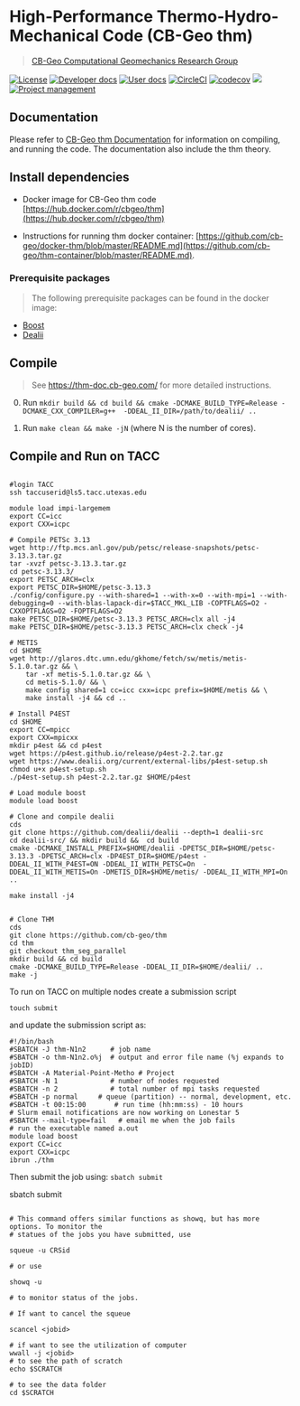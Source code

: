 # High-Performance Thermo-Hydro-Mechanical Code (CB-Geo thm)
> [CB-Geo Computational Geomechanics Research Group](https://www.cb-geo.com)

[![License](https://img.shields.io/badge/license-MIT-blue.svg)](https://raw.githubusercontent.com/cb-geo/thm/develop/license.md)
[![Developer docs](https://img.shields.io/badge/developer-docs-blue.svg)](http://cb-geo.github.io/thm)
[![User docs](https://img.shields.io/badge/user-docs-blue.svg)](https://thm.cb-geo.com/)
[![CircleCI](https://circleci.com/gh/cb-geo/thm.svg?style=svg)](https://circleci.com/gh/cb-geo/thm)
[![codecov](https://codecov.io/gh/cb-geo/thm/branch/develop/graph/badge.svg)](https://codecov.io/gh/cb-geo/thm)
[![](https://img.shields.io/github/issues-raw/cb-geo/thm.svg)](https://github.com/cb-geo/thm/issues)
[![Project management](https://img.shields.io/badge/projects-view-ff69b4.svg)](https://github.com/cb-geo/thm/projects/)

## Documentation

Please refer to [CB-Geo thm Documentation](https://cb-geo.github.io/thm-doc) for information on compiling, and running the code. The documentation also include the thm theory.

## Install dependencies

* Docker image for CB-Geo thm code [https://hub.docker.com/r/cbgeo/thm](https://hub.docker.com/r/cbgeo/thm)

* Instructions for running thm docker container: [https://github.com/cb-geo/docker-thm/blob/master/README.md](https://github.com/cb-geo/thm-container/blob/master/README.md).

### Prerequisite packages
> The following prerequisite packages can be found in the docker image:

* [Boost](http://www.boost.org/)
* [Dealii](https://dealii.org)

## Compile
> See https://thm-doc.cb-geo.com/ for more detailed instructions. 

0. Run `mkdir build && cd build && cmake -DCMAKE_BUILD_TYPE=Release -DCMAKE_CXX_COMPILER=g++  -DDEAL_II_DIR=/path/to/dealii/ ..`

1. Run `make clean && make -jN` (where N is the number of cores).


## Compile and Run on TACC

```

#login TACC
ssh taccuserid@ls5.tacc.utexas.edu

module load impi-largemem
export CC=icc
export CXX=icpc

# Compile PETSc 3.13
wget http://ftp.mcs.anl.gov/pub/petsc/release-snapshots/petsc-3.13.3.tar.gz 
tar -xvzf petsc-3.13.3.tar.gz
cd petsc-3.13.3/
export PETSC_ARCH=clx
export PETSC_DIR=$HOME/petsc-3.13.3
./config/configure.py --with-shared=1 --with-x=0 --with-mpi=1 --with-debugging=0 --with-blas-lapack-dir=$TACC_MKL_LIB -COPTFLAGS=O2 -CXXOPTFLAGS=O2 -FOPTFLAGS=O2
make PETSC_DIR=$HOME/petsc-3.13.3 PETSC_ARCH=clx all -j4
make PETSC_DIR=$HOME/petsc-3.13.3 PETSC_ARCH=clx check -j4

# METIS
cd $HOME
wget http://glaros.dtc.umn.edu/gkhome/fetch/sw/metis/metis-5.1.0.tar.gz && \
    tar -xf metis-5.1.0.tar.gz && \
    cd metis-5.1.0/ && \
    make config shared=1 cc=icc cxx=icpc prefix=$HOME/metis && \
    make install -j4 && cd ..

# Install P4EST
cd $HOME
export CC=mpicc
export CXX=mpicxx
mkdir p4est && cd p4est
wget https://p4est.github.io/release/p4est-2.2.tar.gz
wget https://www.dealii.org/current/external-libs/p4est-setup.sh
chmod u+x p4est-setup.sh
./p4est-setup.sh p4est-2.2.tar.gz $HOME/p4est

# Load module boost
module load boost

# Clone and compile dealii
cds
git clone https://github.com/dealii/dealii --depth=1 dealii-src
cd dealii-src/ && mkdir build &&  cd build
cmake -DCMAKE_INSTALL_PREFIX=$HOME/dealii -DPETSC_DIR=$HOME/petsc-3.13.3 -DPETSC_ARCH=clx -DP4EST_DIR=$HOME/p4est -DDEAL_II_WITH_P4EST=ON -DDEAL_II_WITH_PETSC=On  -DDEAL_II_WITH_METIS=On -DMETIS_DIR=$HOME/metis/ -DDEAL_II_WITH_MPI=On ..

make install -j4


# Clone THM
cds
git clone https://github.com/cb-geo/thm
cd thm
git checkout thm_seg_parallel
mkdir build && cd build
cmake -DCMAKE_BUILD_TYPE=Release -DDEAL_II_DIR=$HOME/dealii/ ..
make -j
```

To run on TACC on multiple nodes create a submission script
```
touch submit
```
and update the submission script as:

```
#!/bin/bash
#SBATCH -J thm-N1n2      # job name
#SBATCH -o thm-N1n2.o%j  # output and error file name (%j expands to jobID)
#SBATCH -A Material-Point-Metho # Project
#SBATCH -N 1             # number of nodes requested
#SBATCH -n 2             # total number of mpi tasks requested
#SBATCH -p normal     # queue (partition) -- normal, development, etc.
#SBATCH -t 00:15:00       # run time (hh:mm:ss) - 10 hours
# Slurm email notifications are now working on Lonestar 5
#SBATCH --mail-type=fail   # email me when the job fails
# run the executable named a.out
module load boost
export CC=icc
export CXX=icpc
ibrun ./thm
```

Then submit the job using: `sbatch submit`

sbatch submit

```

# This command offers similar functions as showq, but has more options. To monitor the 
# statues of the jobs you have submitted, use 

squeue -u CRSid 

# or use 

showq -u 

# to monitor status of the jobs.

# If want to cancel the squeue

scancel <jobid>

# if want to see the utilization of computer
wwall -j <jobid>
# to see the path of scratch
echo $SCRATCH

# to see the data folder
cd $SCRATCH

